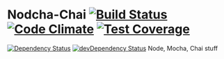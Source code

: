# Nodcha-Chai [![Build Status](https://travis-ci.org/edstros/Nodcha-Chai.svg?branch=master)](https://travis-ci.org/edstros/Nodcha-Chai) [![Code Climate](https://codeclimate.com/github/edstros/Nodcha-Chai/badges/gpa.svg)](https://codeclimate.com/github/edstros/Nodcha-Chai) [![Test Coverage](https://codeclimate.com/github/edstros/Nodcha-Chai/badges/coverage.svg)](https://codeclimate.com/github/edstros/Nodcha-Chai/coverage)

[![Dependency Status](https://david-dm.org/edstros/Nodcha-Chai.svg)](https://david-dm.org/edstros/Nodcha-Chai)
[![devDependency Status](https://david-dm.org/edstros/Nodcha-Chai/dev-status.svg)](https://david-dm.org/edstros/Nodcha-Chai#info=devDependencies)
Node, Mocha, Chai stuff

